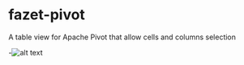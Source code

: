 fazet-pivot
===========

A table view for Apache Pivot that allow cells and columns selection

-![alt text](http://i.imgur.com/anDx3ra.png)
